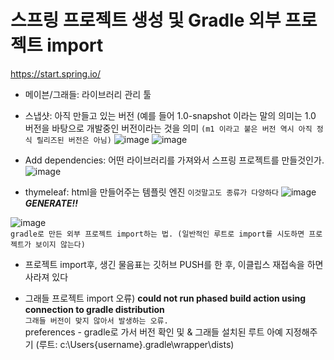 # 스프링 프로젝트 생성 및 Gradle 외부 프로젝트 import
https://start.spring.io/ <br>
* 메이븐/그래들: 라이브러리 관리 툴
* 스냅샷: 아직 만들고 있는 버전 (예를 들어 1.0-snapshot 이라는 말의 의미는 1.0 버전을 바탕으로 개발중인 버전이라는 것을 의미 
`(m1 이라고 붙은 버전 역시 아직 정식 릴리즈된 버전은 아님)`
![image](https://user-images.githubusercontent.com/110083948/190884843-ee62ff4c-6090-49d4-b988-9001f374b4e6.png)
![image](https://user-images.githubusercontent.com/110083948/190884862-87361443-74a2-4d5b-8a58-af20a8209f9e.png)

* Add dependencies: 어떤 라이브러리를 가져와서 스프링 프로젝트를 만들것인가.
![image](https://user-images.githubusercontent.com/110083948/190884924-4affdea8-541c-4729-99ec-9f1b8b884206.png)

* thymeleaf: html을 만들어주는 템플릿 엔진 `이것말고도 종류가 다양하다`
![image](https://user-images.githubusercontent.com/110083948/190884995-e322d4c1-1550-4214-8d83-59e5e88940ba.png)
***GENERATE!!***

![image](https://user-images.githubusercontent.com/110083948/190887041-263b8d65-941f-488d-b3db-672be8d005c6.png) <br>
`gradle로 만든 외부 프로젝트 import하는 법. (일반적인 루트로 import를 시도하면 프로젝트가 보이지 않는다)`

* 프로젝트 import후, 생긴 물음표는 깃허브 PUSH를 한 후, 이클립스 재접속을 하면 사라져 있다

* 그래들 프로젝트 import 오류) **could not run phased build action using connection to gradle distribution** <br>
`그래들 버전이 맞지 않아서 발생하는 오류.` <br>
preferences - gradle로 가서 버전 확인 및 & 그래들 설치된 루트 아예 지정해주기 (루트: c:\Users\{username}\.gradle\wrapper\dists)
